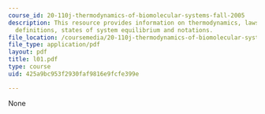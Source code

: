 ```yaml
---
course_id: 20-110j-thermodynamics-of-biomolecular-systems-fall-2005
description: This resource provides information on thermodynamics, laws of thermodynamics,
  definitions, states of system equilibrium and notations.
file_location: /coursemedia/20-110j-thermodynamics-of-biomolecular-systems-fall-2005/425a9bc953f2930faf9816e9fcfe399e_l01.pdf
file_type: application/pdf
layout: pdf
title: l01.pdf
type: course
uid: 425a9bc953f2930faf9816e9fcfe399e

---
```

None
